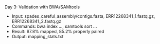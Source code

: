 Day 3: Validation with BWA/SAMtools
- Input: spades_careful_assembly/contigs.fasta, ERR12268341_1.fastq.gz, ERR12268341_2.fastq.gz
- Commands: bwa index ..., samtools sort ...
- Result: 97.8% mapped, 85.2% properly paired
- Output: mapping_stats.txt
